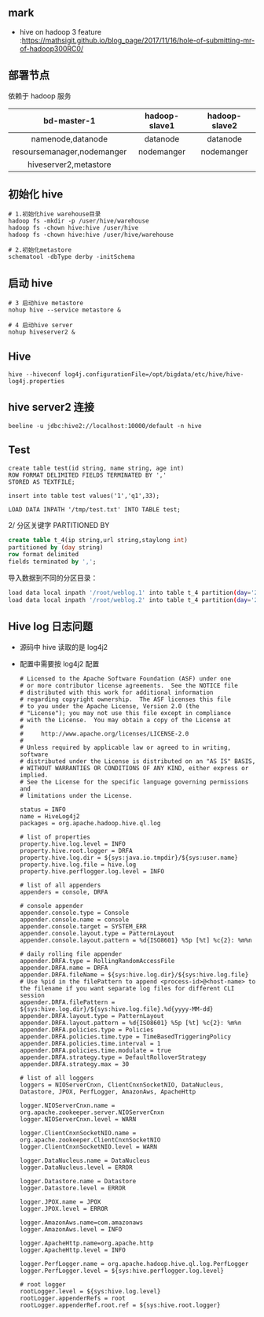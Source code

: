 ## mark

- hive on hadoop 3 feature :https://mathsigit.github.io/blog_page/2017/11/16/hole-of-submitting-mr-of-hadoop300RC0/

## 部署节点

依赖于 hadoop 服务

|        bd-master-1         | hadoop-slave1 | hadoop-slave2 |
| :------------------------: | :-----------: | :-----------: |
|     namenode,datanode      |   datanode    |   datanode    |
| resoursemanager,nodemanger |  nodemanger   |  nodemanger   |
|   hiveserver2,metastore    |               |               |

## 初始化 hive

```
# 1.初始化hive warehouse目录
hadoop fs -mkdir -p /user/hive/warehouse
hadoop fs -chown hive:hive /user/hive
hadoop fs -chown hive:hive /user/hive/warehouse

# 2.初始化metastore
schematool -dbType derby -initSchema
```

## 启动 hive

```
# 3 启动hive metastore
nohup hive --service metastore &

# 4 启动hive server
nohup hiveserver2 &
```

## Hive

`hive --hiveconf log4j.configurationFile=/opt/bigdata/etc/hive/hive-log4j.properties`

## hive server2 连接

```
beeline -u jdbc:hive2://localhost:10000/default -n hive
```

## Test

```
create table test(id string, name string, age int)
ROW FORMAT DELIMITED FIELDS TERMINATED BY ','
STORED AS TEXTFILE;
```

```
insert into table test values('1','q1',33);
```

```
LOAD DATA INPATH '/tmp/test.txt' INTO TABLE test;
```

2/ 分区关键字 PARTITIONED BY

```sql
create table t_4(ip string,url string,staylong int)
partitioned by (day string)
row format delimited
fields terminated by ',';

```

导入数据到不同的分区目录：

```bash
load data local inpath '/root/weblog.1' into table t_4 partition(day='2017-04-08');
load data local inpath '/root/weblog.2' into table t_4 partition(day='2017-04-09');
```

## Hive log 日志问题

- 源码中 hive 读取的是 log4j2

- 配置中需要按 log4j2 配置

  ```properties
  # Licensed to the Apache Software Foundation (ASF) under one
  # or more contributor license agreements.  See the NOTICE file
  # distributed with this work for additional information
  # regarding copyright ownership.  The ASF licenses this file
  # to you under the Apache License, Version 2.0 (the
  # "License"); you may not use this file except in compliance
  # with the License.  You may obtain a copy of the License at
  #
  #     http://www.apache.org/licenses/LICENSE-2.0
  #
  # Unless required by applicable law or agreed to in writing, software
  # distributed under the License is distributed on an "AS IS" BASIS,
  # WITHOUT WARRANTIES OR CONDITIONS OF ANY KIND, either express or implied.
  # See the License for the specific language governing permissions and
  # limitations under the License.

  status = INFO
  name = HiveLog4j2
  packages = org.apache.hadoop.hive.ql.log

  # list of properties
  property.hive.log.level = INFO
  property.hive.root.logger = DRFA
  property.hive.log.dir = ${sys:java.io.tmpdir}/${sys:user.name}
  property.hive.log.file = hive.log
  property.hive.perflogger.log.level = INFO

  # list of all appenders
  appenders = console, DRFA

  # console appender
  appender.console.type = Console
  appender.console.name = console
  appender.console.target = SYSTEM_ERR
  appender.console.layout.type = PatternLayout
  appender.console.layout.pattern = %d{ISO8601} %5p [%t] %c{2}: %m%n

  # daily rolling file appender
  appender.DRFA.type = RollingRandomAccessFile
  appender.DRFA.name = DRFA
  appender.DRFA.fileName = ${sys:hive.log.dir}/${sys:hive.log.file}
  # Use %pid in the filePattern to append <process-id>@<host-name> to the filename if you want separate log files for different CLI session
  appender.DRFA.filePattern = ${sys:hive.log.dir}/${sys:hive.log.file}.%d{yyyy-MM-dd}
  appender.DRFA.layout.type = PatternLayout
  appender.DRFA.layout.pattern = %d{ISO8601} %5p [%t] %c{2}: %m%n
  appender.DRFA.policies.type = Policies
  appender.DRFA.policies.time.type = TimeBasedTriggeringPolicy
  appender.DRFA.policies.time.interval = 1
  appender.DRFA.policies.time.modulate = true
  appender.DRFA.strategy.type = DefaultRolloverStrategy
  appender.DRFA.strategy.max = 30

  # list of all loggers
  loggers = NIOServerCnxn, ClientCnxnSocketNIO, DataNucleus, Datastore, JPOX, PerfLogger, AmazonAws, ApacheHttp

  logger.NIOServerCnxn.name = org.apache.zookeeper.server.NIOServerCnxn
  logger.NIOServerCnxn.level = WARN

  logger.ClientCnxnSocketNIO.name = org.apache.zookeeper.ClientCnxnSocketNIO
  logger.ClientCnxnSocketNIO.level = WARN

  logger.DataNucleus.name = DataNucleus
  logger.DataNucleus.level = ERROR

  logger.Datastore.name = Datastore
  logger.Datastore.level = ERROR

  logger.JPOX.name = JPOX
  logger.JPOX.level = ERROR

  logger.AmazonAws.name=com.amazonaws
  logger.AmazonAws.level = INFO

  logger.ApacheHttp.name=org.apache.http
  logger.ApacheHttp.level = INFO

  logger.PerfLogger.name = org.apache.hadoop.hive.ql.log.PerfLogger
  logger.PerfLogger.level = ${sys:hive.perflogger.log.level}

  # root logger
  rootLogger.level = ${sys:hive.log.level}
  rootLogger.appenderRefs = root
  rootLogger.appenderRef.root.ref = ${sys:hive.root.logger}

  ```
